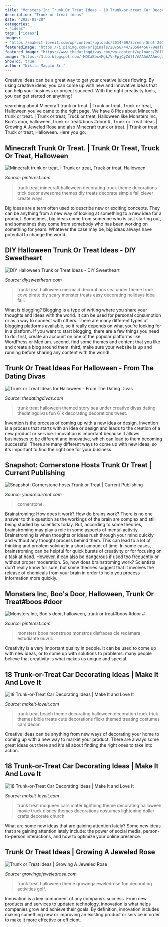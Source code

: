 ```yaml
---
title: "Monsters Inc Trunk Or Treat Ideas - 18 Trunk-or-treat Car Decorating Ideas"
description: "Trunk or treat ideas"
date: "2023-01-28"
categories:
- "ideas"
tags: ["ideas"]
images:
- "https://makeit-loveit.com/wp-content/uploads/2014/09/Screen-Shot-2014-09-18-at-7.08.30-AM.png"
featuredImage: "https://i.pinimg.com/originals/20/58/44/20584456779eaf94f89f122a323672cf.jpg"
featured_image: "https://www.thedatingdivas.com/wp-content/uploads/2018/07/Childrens-Story-Themed-Trunk-or-Treat-Ideas.png"
image: "https://3.bp.blogspot.com/-MQCaBbxvMgk/V-FpjCyZd7I/AAAAAAAAncg/ejg8e_jrbfAje677nSLvv438znDtKRk9ACLcB/s640/trunk%2Bor%2Btreat%2B00.jpg"
ShowToc: true
author: "Nikita Maggio Sr."
---
```



Creative ideas can be a great way to get your creative juices flowing. By using creative ideas, you can come up with new and innovative ideas that can help your business or project succeed. With the right creativity tools, you can get started on anything!

	

		
searching about Minecraft trunk or treat. | Trunk or treat, Truck or treat, Halloween you've came to the right page. We have 8 Pics about Minecraft trunk or treat. | Trunk or treat, Truck or treat, Halloween like Monsters Inc, Boo&#039;s door, halloween, trunk or treat#boos #door #, Trunk or Treat Ideas | Growing A Jeweled Rose and also Minecraft trunk or treat. | Trunk or treat, Truck or treat, Halloween. Here you go:
		
    
## Minecraft Trunk Or Treat. | Trunk Or Treat, Truck Or Treat, Halloween

<img loading=lazy src="https://i.pinimg.com/originals/20/58/44/20584456779eaf94f89f122a323672cf.jpg" onerror="this.onerror=null;this.src='https://tse1.mm.bing.net/th?id=OIP.GlE1S2XZudfXd4n_UFgdvgAAAA&amp;pid=15.1';" alt="Minecraft trunk or treat. | Trunk or treat, Truck or treat, Halloween">

_Source: pinterest.com_

>trunk treat minecraft halloween decorating truck theme decorations trick decor awesome themes diy treats decorate simple fall clever create ways. 

	

Big ideas are a term often used to describe new or exciting concepts. They can be anything from a new way of looking at something to a new idea for a product. Sometimes, big ideas come from someone who is just starting out, and sometimes they come from somebody who has been working on something for years. Whatever the case may be, big ideas always have potential to change the world.

    
## DIY Halloween Trunk Or Treat Ideas - DIY Sweetheart

<img loading=lazy src="https://diysweetheart.com/wp-content/uploads/2019/06/Mermaid.jpg" onerror="this.onerror=null;this.src='https://tse1.mm.bing.net/th?id=OIP.3JMGOx61NSgChKbEf2R0yQHaJ4&amp;pid=15.1';" alt="DIY Halloween Trunk or Treat Ideas - DIY Sweetheart">

_Source: diysweetheart.com_

>trunk treat halloween mermaid decorations sea under theme truck cove pirate diy scary monster treats easy decorating holidays idea fall. 

	

What is blogging?
Blogging is a type of writing where you share your thoughts and ideas with the world. It can be used for personal consumption or as a way to connect with others. There are many different types of blogging platforms available, so it really depends on what you’re looking for in a platform. If you want to start blogging, there are a few things you need to do: first, create an account on one of the popular platforms like WordPress or Medium. second, find some themes and content that you like and create a blog around them. third, make sure your website is up and running before sharing any content with the world!

    
## Trunk Or Treat Ideas For Halloween - From The Dating Divas

<img loading=lazy src="https://www.thedatingdivas.com/wp-content/uploads/2018/07/Childrens-Story-Themed-Trunk-or-Treat-Ideas.png" onerror="this.onerror=null;this.src='https://tse2.mm.bing.net/th?id=OIP.FOjhVZEtQV1cNds0NbCmnQHaLH&amp;pid=15.1';" alt="Trunk or Treat Ideas for Halloween - From The Dating Divas">

_Source: thedatingdivas.com_

>trunk treat halloween themed story sea under creative divas dating thedatingdivas fun 61k decorating decorations tweet. 

	

Invention is the process of coming up with a new idea or design.
Invention is a process that starts with an idea or design and leads to the creation of a new product or service. Innovation is important because it allows businesses to be different and innovative, which can lead to them becoming successful. There are many different ways to come up with new ideas, so it's important to find the right one for your business.

    
## Snapshot: Cornerstone Hosts Trunk Or Treat | Current Publishing

<img loading=lazy src="https://youarecurrent.com/wp-content/uploads/2019/10/CIC-COM-1105-Trunk-or-Treat-3.jpg" onerror="this.onerror=null;this.src='https://tse3.mm.bing.net/th?id=OIP.lkmctYjwS_3ibqHNH3O87wHaE8&amp;pid=15.1';" alt="Snapshot: Cornerstone hosts Trunk or Treat | Current Publishing">

_Source: youarecurrent.com_

>cornerstone. 

	

Brainstroming: How does it work?
How do brains work? There is no one answer to this question as the workings of the brain are complex and still being studied by scientists today. But, according to some theories, brainstroming may play a role in some aspects of mental activity. Brainstroming is when thoughts or ideas rush through your mind quickly and without any thought process behind them. This can lead to a lot of thinking and problem solving in a short amount of time. In some cases, brainstroming can be helpful for quick bursts of creativity or for focusing on a task at hand. However, it can also be dangerous if used too frequently or without proper moderation. So, how does brainstroming work? Scientists don’t really know for sure, but some theories suggest that it involves the release of chemicals from your brain in order to help you process information more quickly.

    
## Monsters Inc, Boo&#039;s Door, Halloween, Trunk Or Treat#boos #door #

<img loading=lazy src="https://i.pinimg.com/originals/9e/db/6e/9edb6e331e4714cee058976e94a1c58b.jpg" onerror="this.onerror=null;this.src='https://tse4.mm.bing.net/th?id=OIP.dQ-dnk6DvkIpd9wkOAIwGQHaNK&amp;pid=15.1';" alt="Monsters Inc, Boo&#039;s door, halloween, trunk or treat#boos #door #">

_Source: pinterest.com_

>monsters boos monstruos monstros disfraces cie recámara estudiante ouvrir. 

	

Creativity is a very important quality in people. It can be used to come up with new ideas, or to come up with solutions to problems. many people believe that creativity is what makes us unique and special.

    
## 18 Trunk-or-Treat Car Decorating Ideas | Make It And Love It

<img loading=lazy src="https://makeit-loveit.com/wp-content/uploads/2014/09/Screen-Shot-2014-09-18-at-7.08.30-AM.png" onerror="this.onerror=null;this.src='https://tse1.mm.bing.net/th?id=OIP.35oP-XBSIaw0SQdtHPlGsgHaFj&amp;pid=15.1';" alt="18 Trunk-or-Treat Car Decorating Ideas | Make It and Love It">

_Source: makeit-loveit.com_

>trunk treat beach theme decorating halloween decoration truck trick themes bible treats cute decorations flickr themed treating costumes cars decor. 

	

Creative ideas can be anything from new ways of decorating your home to coming up with a new way to market your product. There are always some great ideas out there and it's all about finding the right ones to take into action.

    
## 18 Trunk-or-Treat Car Decorating Ideas | Make It And Love It

<img loading=lazy src="https://makeit-loveit.com/wp-content/uploads/2014/09/1cars-mater-mcqueen-trunk-treat-580x403.jpg" onerror="this.onerror=null;this.src='https://tse2.mm.bing.net/th?id=OIP.5VvJvVd58nnp3baCV3hGfgHaFJ&amp;pid=15.1';" alt="18 Trunk-or-Treat Car Decorating Ideas | Make It and Love It">

_Source: makeit-loveit.com_

>trunk treat mcqueen cars mater lightning theme decorating halloween movie truck disney themes decorations costumes lightening dollar crafts decorate church. 

	

What are some new ideas that are gaining attention lately?
Some new ideas that are gaining attention lately include: the power of social media, person-to-person interactions, and how to optimize your online presence.

    
## Trunk Or Treat Ideas | Growing A Jeweled Rose

<img loading=lazy src="https://3.bp.blogspot.com/-MQCaBbxvMgk/V-FpjCyZd7I/AAAAAAAAncg/ejg8e_jrbfAje677nSLvv438znDtKRk9ACLcB/s640/trunk%2Bor%2Btreat%2B00.jpg" onerror="this.onerror=null;this.src='https://tse2.mm.bing.net/th?id=OIP.xa9NUipf5A7WJbVouY5pSAHaHa&amp;pid=15.1';" alt="Trunk or Treat Ideas | Growing A Jeweled Rose">

_Source: growingajeweledrose.com_

>trunk treat halloween theme growingajeweledrose fun decorating activities golf. 

	

Innovation is a key component of any company’s success. From new products and services to updated technology, innovation is what helps companies grow and achieve their goals. By definition, innovation includes making something new or improving an existing product or service in order to make it more effective or efficient.

